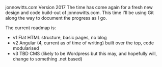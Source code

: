 jonnowitts.com Version 2017
The time has come again for a fresh new design and code build-out of jonnowitts.com. This time I'll be using Git along the way to document the progress as I go.

The current roadmap is:
- v1 Flat HTML structure, basic pages, no blog
- v2 Angular (4, current as of time of writing) built over the top, code modularised
- v3 TBD CMS (likely to be Wordpress but this may, and hopefully will, change to something .net based)